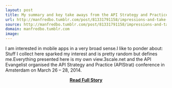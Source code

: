 ```yaml
---
layout: post
title: My summary and key take aways from the API Strategy and Practice conference APIStrat
url: http://manfredbo.tumblr.com/post/81331791158/impressions-and-take-aways-from-api-strategy-and
source: http://manfredbo.tumblr.com/post/81331791158/impressions-and-take-aways-from-api-strategy-and
domain: manfredbo.tumblr.com
image: 
---
```


<p>I am interested in mobile apps in a very broad sense.I like to ponder about: Stuff I collect here sparked my interest and is pretty random but defines me.Everything presented here is my own view.3scale.net and the API Evangelist organised the API Strategy and Practice (APIStrat) conference in Amsterdam on March 26 – 28, 2014.</p>
<center><p><a href="http://manfredbo.tumblr.com/post/81331791158/impressions-and-take-aways-from-api-strategy-and" style='padding:25px; font-sze:18px; font-weight: bold;'>Read Full Story</a></p></center>
